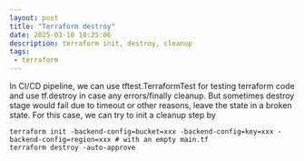 ```yaml
---
layout: post
title: "Terraform destroy"
date: 2025-03-10 10:25:06
description: terraform init, destroy, cleanup 
tags:
 - terraform
---
```


In CI/CD pipeline, we can use tftest.TerraformTest for testing terraform code and use tf.destroy in case any errors/finally cleanup. But sometimes destroy stage would fail due to timeout or other reasons, leave the state in a broken state. For this case, we can try to init a cleanup step by
```
terraform init -backend-config=bucket=xxx -backend-config=key=xxx -backend-config=region=xxx # with an empty main.tf
terraform destroy -auto-approve
```
